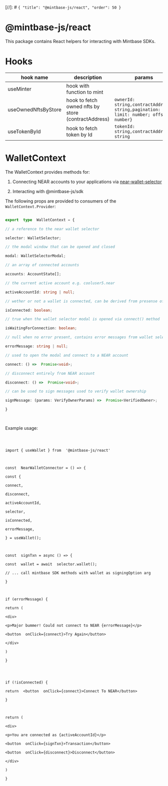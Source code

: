 
[//]: # `{ "title": "@mintbase-js/react", "order": 50 }`

# @mintbase-js/react

  

This package contains React helpers for interacting with Mintbase SDKs.

# Hooks


|hook name| description  | params
|--|--|--|
|useMinter  | hook with function to mint | |
|useOwnedNftsByStore  | hook to fetch owned nfts by store (contractAddress)  | `ownerId: string,contractAddress: string,pagination: { limit: number; offset?: number}` |
|useTokenById  | hook to fetch token by Id  | `tokenId: string,contractAddress: string` |


# WalletContext

  

The WalletContext provides methods for:

  

1. Connecting NEAR accounts to your applications via [near-wallet-selector](https://github.com/near/wallet-selector/)

2. Interacting with @mintbase-js/sdk

  
  

The following props are provided to consumers of the `WalletContext.Provider`:

  

```ts

export  type  WalletContext = {

// a reference to the near wallet selector

selector: WalletSelector;

// the modal window that can be opened and closed

modal: WalletSelectorModal;

// an array of connected accounts

accounts: AccountState[];

// the current active account e.g. cooluser5.near

activeAccountId: string | null;

// wether or not a wallet is connected, can be derived from presense of activeAccountId

isConnected: boolean;

// true when the wallet selector modal is opened via connect() method

isWaitingForConnection: boolean;

// null when no error present, contains error messages from wallet selector otherwise

errorMessage: string | null;

// used to open the modal and connect to a NEAR account

connect: () =>  Promise<void>;

// disconnect entirely from NEAR account

disconnect: () =>  Promise<void>;

// can be used to sign messages used to verify wallet ownership

signMessage: (params: VerifyOwnerParams) =>  Promise<VerifiedOwner>;

}

  

```

  

Example usage:

  

```tsx

  

import { useWallet } from  '@mintbase-js/react'

  

const  NearWalletConnector = () => {

const {

connect,

disconnect,

activeAccountId,

selector,

isConnected,

errorMessage,

} = useWallet();

  

const  signTxn = async () => {

const  wallet = await  selector.wallet();

// ... call mintbase SDK methods with wallet as signingOption arg

}

  

if (errorMessage) {

return (

<div>

<p>Major bummer! Could not connect to NEAR {errorMessage}</p>

<button  onClick={connect}>Try Again</button>

</div>

)

}

  
  

if (!isConnected) {

return  <button  onClick={connect}>Connect To NEAR</button>

}

  

return (

<div>

<p>You are connected as {activeAccountId}</p>

<button  onClick={signTxn}>Transaction</button>

<button  onClick={disconnect}>Disconnect</button>

</div>

)

}

  

```